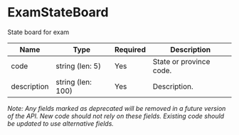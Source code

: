 # ExamStateBoard

State board for exam

| Name | Type | Required | Description |
| - | - | - | - |
| code | string (len: 5) | Yes | State or province code. |
| description | string (len: 100) | Yes | Description. |

*Note: Any fields marked as deprecated will be removed in a future version of the API. New code should not rely on these fields. Existing code should be updated to use alternative fields.*
